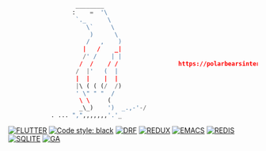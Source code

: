 ```python
                   ________
                  :    =  '\
                   `._      \
                      \`     \
                       )      \
                      /   ,    )
                     |   /    _|
                     /' /    | |
                    /  /    / /                 https://polarbearsinternational.org/
                   /  |'   (  |
                   |  |    |  |             
                   |\ ( ( (/  /)         
                   ' \" " "  /            
                    \ \     (          
                    _\_)    ')  _.,-'-/    
            . ... ",",,,,,,,'.'_  

```



<p align="left">
<a href="https://github.com/"><img alt="FLUTTER" src="https://img.shields.io/badge/Flutter-blue.svg?style=&logo=Flutter&logoColor=white"></a>
<a href="https://github.com/"><img alt="Code style: black" src="https://img.shields.io/endpoint?url=https://raw.githubusercontent.com/astral-sh/ruff/main/assets/badge/v2.json"></a>
<a href="https://github.com"><img alt="DRF" src="https://img.shields.io/badge/DJANGO-REST-orange?color=orange&labelColor=gray&logo=django&logoColor=white"></a>
<a href="https://github.com/"><img alt="REDUX" src="https://img.shields.io/badge/Redux-593D88?&logo=redux&logoColor=white"></a>
<a href="https://github.com/"><img alt="EMACS" src="https://img.shields.io/badge/Emacs-%237F5AB6.svg?&logo=gnu-emacs&logoColor=white"></a>
<a href="https://github.com/"><img alt="REDIS" src="https://img.shields.io/badge/redis-%23DD0031.svg?&logo=redis&logoColor=white"></a>
<a href="https://github.com/"><img alt="SQLITE" src="https://img.shields.io/badge/SQLite-07405E.svg?&logo=sqlite&logoColor=white"></a>
<a href="https://github.com/"><img alt="GA" src="https://img.shields.io/badge/github%20actions-blue.svg?style&logo=githubactions&logoColor=white"></a>







</p>
